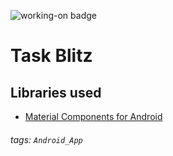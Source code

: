 ![working-on badge](https://camo.githubusercontent.com/c245611ff8c2f09320a82622f92d2670e6e6312b60e84862a80161c8eb1c7fda/68747470733a2f2f696d672e736869656c64732e696f2f62616467652f7374617475732d776f726b696e672d2d6f6e2d6f72616e6765)
# Task Blitz

## Libraries used
* [Material Components for Android](https://m3.material.io/)

###### tags: `Android_App`